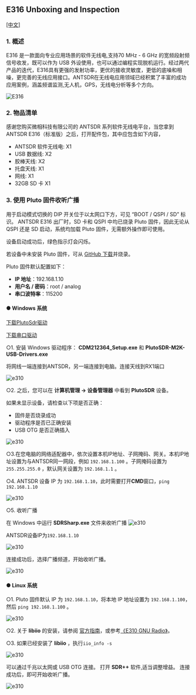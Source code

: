 ## E316 Unboxing and Inspection
[[中文]](../../../cn/device_and_usage_manual/ANTSDR_E_Series_Module/ANTSDR_E316_Reference_Manual/AntsdrE316_Unpacking_examination_cn.html)

### 1. 概述

E316 是一款面向专业应用场景的软件无线电,支持70 MHz - 6 GHz 的宽频段射频信号收发，既可以作为 USB 外设使用，也可以通过编程实现脱机运行。经过两代产品的迭代，E316具有更强的发射功率，更优的接收灵敏度，更低的底噪和相噪，更完善的无线应用接口。ANTSDR在无线电应用领域已经积累了丰富的成功应用案例，涵盖频谱监测,无人机，GPS，无线电分析等多个方向。

![E316](./AntsdrE316_Unpacking_examination.assets/E316-1750413194179-10.jpg)

### 2. 物品清单

感谢您购买微相科技有限公司的 ANTSDR 系列软件无线电平台，当您拿到ANTSDR E316（标准版）之后，打开配件包，其中应包含如下内容，

- ANTSDR 软件无线电: X1
- USB 数据线: X2 
- 胶棒天线: X2
- 托盘天线: X1
- 网线: X1
- 32GB SD 卡 X1

### 3. 使用 **Pluto 固件**收听广播

用于启动模式切换的 DIP 开关位于以太网口下方，可见 “BOOT / QSPI / SD” 标识。
ANTSDR E316 出厂时，SD 卡和 QSPI 中均已烧录 Pluto 固件，因此无论从 QSPI 还是 SD 启动，系统均加载 Pluto 固件，无需额外操作即可使用。

设备启动成功后，绿色指示灯会闪烁。

若设备中未安装 Pluto 固件，可从 [GitHub 下载](https://github.com/MicroPhase/antsdr-fw-patch/releases)并烧录。

Pluto 固件默认配置如下：

- **IP 地址**：192.168.1.10
- **用户名 / 密码**：root / analog
- **串口波特率**：115200

#### ● Windows 系统

[下载PlutoSdr驱动](https://wiki.analog.com/university/tools/pluto/drivers/windows)

[下载串口驱动](https://ftdichip.com/wp-content/uploads/2021/08/CDM212364_Setup.zip)

○1. 安装 Windows 驱动程序： **CDM212364_Setup.exe** 和 **PlutoSDR-M2K-USB-Drivers.exe**

将网线一端连接到ANTSDR，另一端连接到电脑。连接天线到RX1端口

![e310](./AntsdrE316_Unpacking_examination.assets/E310_connect_.png)

○2. 之后，您可以在 **计算机管理 → 设备管理器** 中看到 **PlutoSDR** 设备。

如果未显示设备，请检查以下项是否正确：

- 固件是否烧录成功
- 驱动程序是否已正确安装
- USB OTG 是否正确插入

![e310](./AntsdrE316_Unpacking_examination.assets/pluto_windows.png)

○3.在您电脑的网络适配器中，依次设置本机IP地址、子网掩码、网关。本机IP地址设置为与ANTSDR同一网段，例如 `192.168.1.100` 。子网掩码设置为 `255.255.255.0` ，默认网关设置为 `192.168.1.1` 。

○4. ANTSDR 设备 IP 为 `192.168.1.10`，此时需要打开**CMD**窗口，`ping 192.168.1.10`

![e310](./AntsdrE316_Unpacking_examination.assets/ping192168110.png)


○5. 收听广播

在 Windows 中运行 **SDRSharp.exe** 文件来收听广播
![e310](./AntsdrE316_Unpacking_examination.assets/sdrsharp.png)

ANTSDR设备IP为`192.168.1.10`

![e310](./AntsdrE316_Unpacking_examination.assets/sdrsharp_connect.png)

连接成功后，选择广播频道，开始收听广播。

![e310](./AntsdrE316_Unpacking_examination.assets/sdrsharp_fm_plutosdr.png)

#### ● Linux 系统

○1. Pluto 固件默认 IP 为 `192.168.1.10`，将本地 IP 地址设置为 `192.168.1.100`，然后 `ping 192.168.1.100` 。

![e310](./AntsdrE316_Unpacking_examination.assets/linux_ping192.168.1.10.png)

○2. 关于 **libiio** 的安装，请参阅 [官方指南](https://wiki.analog.com/resources/eval/user-guides/ad-fmcdaq2-ebz/software/linux/applications/libiio)，或参考[《E310 GNU Radio》](./AntsdrE310_gnurdio_cn.md)。


○3. 如果已经安装了 **libiio** ，执行`iio_info -s`

![e310](./AntsdrE316_Unpacking_examination.assets/linux_iio_info_s.png)

可以通过千兆以太网或 USB OTG 连接。
打开 **SDR++** 软件,适当调整增益。
连接成功后，即可开始收听广播。

![e310](./ANTSDR_E310_Reference_Manual.assets/linux_sdr++.png)

